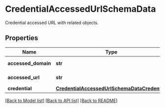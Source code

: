 # CredentialAccessedUrlSchemaData

Credential accessed URL with related objects.

## Properties
Name | Type | Description | Notes
------------ | ------------- | ------------- | -------------
**accessed_domain** | **str** | Accessed domain. | [optional] 
**accessed_url** | **str** | Accessed URL. | 
**credential** | [**CredentialAccessedUrlSchemaDataCredential**](CredentialAccessedUrlSchemaDataCredential.md) |  | [optional] 

[[Back to Model list]](../README.md#documentation-for-models) [[Back to API list]](../README.md#documentation-for-api-endpoints) [[Back to README]](../README.md)


